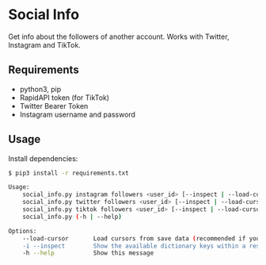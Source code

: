 # Social Info
Get info about the followers of another account. Works with Twitter, Instagram and TikTok.

## Requirements
- python3, pip
- RapidAPI token (for TikTok)
- Twitter Bearer Token
- Instagram username and password

## Usage
Install dependencies:
```bash
$ pip3 install -r requirements.txt
```

```bash
Usage:
    social_info.py instagram followers <user_id> [--inspect | --load-cursor] [<output>]
    social_info.py twitter followers <user_id> [--inspect | --load-cursor] [<output>]
    social_info.py tiktok followers <user_id> [--inspect | --load-cursor] [<output>]
    social_info.py (-h | --help)

Options:
    --load-cursor       Load cursors from save data (recommended if you're picking up a previous session)
    -i --inspect        Show the available dictionary keys within a response (won't save output)
    -h --help           Show this message
```
